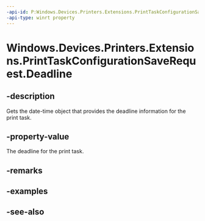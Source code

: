 ----api-id: P:Windows.Devices.Printers.Extensions.PrintTaskConfigurationSaveRequest.Deadline
-api-type: winrt property
---<!-- Property syntaxpublic Windows.Foundation.DateTime Deadline { get; }--># Windows.Devices.Printers.Extensions.PrintTaskConfigurationSaveRequest.Deadline## -descriptionGets the date-time object that provides the deadline information for the print task.## -property-valueThe deadline for the print task.## -remarks## -examples## -see-also